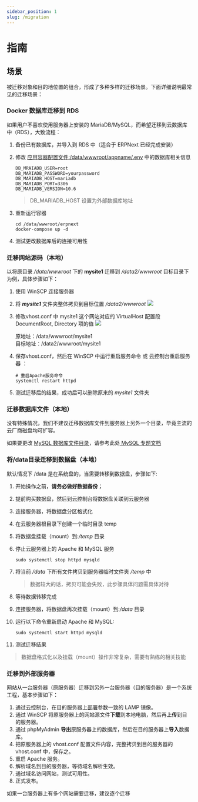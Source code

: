 ```yaml
---
sidebar_position: 1
slug: /migration
---
```


# 指南

## 场景

被迁移对象和目的地位置的组合，形成了多种多样的迁移场景。下面详细说明最常见的迁移场景：


### Docker 数据库迁移到 RDS

如果用户不喜欢使用服务器上安装的 MariaDB/MySQL，而希望迁移到云数据库中（RDS），大致流程：

1. 备份已有数据库，并导入到 RDS 中（适合于 ERPNext 已经完成安装）

2. 修改 [应用容器配置文件:/data/wwwroot/appname/.env](#path) 中的数据库相关信息
   ```
   DB_MRAIADB_USER=root
   DB_MARIADB_PASSWORD=yourpassword
   DB_MARIADB_HOST=mariadb
   DB_MARIADB_PORT=3306
   DB_MARIADB_VERSION=10.6
   ```

   > DB_MARIADB_HOST 设置为外部数据库地址

3. 重新运行容器
   ```
   cd /data/wwwroot/erpnext
   docker-compose up -d
   ```

4. 测试更改数据库后的连接可用性

### 迁移网站源码（本地）

以将原目录 */data/wwwroot* 下的 **mysite1** 迁移到 */data2/wwwroot* 目标目录下为例，具体步骤如下：

1. 使用 WinSCP 连接服务器
2. 将 ***mysite1*** 文件夹整体拷贝到目标位置 */data2/wwwroot*
   ![](https://libs.websoft9.com/Websoft9/DocsPicture/zh/lamp/lamp-copysite1todata2-websoft9.png)
3. 修改vhost.conf 中 mysite1 这个网站对应的 VirtualHost 配置段 DocumentRoot, Directory 项的值
   ![](https://libs.websoft9.com/Websoft9/DocsPicture/zh/lamp/lamp-modifyvhostdata2-websoft9.png)

   原地址：/data/wwwroot/mysite1  
   目标地址：/data2/wwwroot/mysite1

4. 保存vhost.conf，然后在 WinSCP 中运行重启服务命令 或 云控制台重启服务器 ：
      ~~~
      # 重启Apache服务命令
      systemctl restart httpd
      ~~~
5. 测试迁移后的结果，成功后可以删除原来的 *mysite1* 文件夹

### 迁移数据库文件（本地）

没有特殊情况，我们不建议迁移数据库文件到服务器上另外一个目录，毕竟主流的云厂商磁盘均可扩容。

如果要更改 [MySQL 数据库文件目录](/zh/stack-components.md#mysql)，请参考此处[ MySQL 专题文档](https://support.websoft9.com/docs/mysql/zh/solution-modifydatadir.html)

### 将/data目录迁移到数据盘（本地）

默认情况下 /data 是在系统盘的，当需要转移到数据盘，步骤如下:

1. 开始操作之前，**请务必做好数据备份**；
2. 提前购买数据盘，然后到云控制台将数据盘关联到云服务器
3. 连接服务器，将数据盘分区格式化
4. 在云服务器根目录下创建一个临时目录 temp 
5. 将数据盘挂载（mount）到:*/temp* 目录
4. 停止云服务器上的 Apache 和 MySQL 服务
    ~~~
    sudo systemctl stop httpd mysqld
    ~~~

5. 将当前 */data* 下所有文件拷贝到服务器临时文件夹 */temp*  中
    > 数据较大的话，拷贝可能会失败，此步骤具体问题需具体对待
6. 等待数据转移完成
7. 连接服务器，将数据盘再次挂载（mount）到:*/data* 目录 
8. 运行以下命令重新启动 Apache 和 MySQL:
   ```
   sudo systemctl start httpd mysqld
   ``` 
9. 测试迁移结果

> 数据盘格式化以及挂载（mount）操作非常复杂，需要有熟练的相关技能


### 迁移到外部服务器

网站从一台服务器（原服务器）迁移到另外一台服务器（目的服务器）是一个系统工程，基本步骤如下：

1. 通过云控制台，在目的服务器上[部署](/zh/stack-deployment.md)参数一致的 LAMP 镜像。
2. 通过 WinSCP 将原服务器上的网站源文件**下载**到本地电脑，然后再**上传**到目的服务器。
3. 通过 phpMyAdmin **导出**原服务器上的数据库，然后在目的服务器上**导入**数据库。
4. 把原服务器上的 vhost.conf 配置文件内容，完整拷贝到目的服务器的 vhost.conf 中，保存之。
5. 重启 Apache 服务。
5. 解析域名到目的服务器，等待域名解析生效。
5. 通过域名访问网站，测试可用性。
6. 正式发布。

如果一台服务器上有多个网站需要迁移，建议逐个迁移